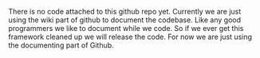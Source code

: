 There is no code attached to this github repo yet. Currently we are just using the wiki part of github to document the codebase. Like any good programmers we like to document while we code. So if we ever get this framework cleaned up we will release the code. For now we are just using the documenting part of Github. 